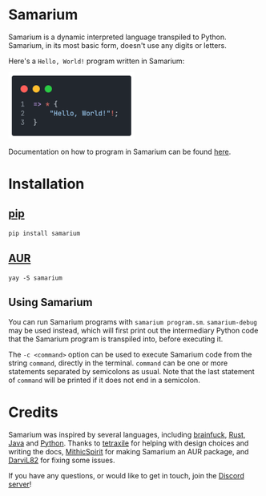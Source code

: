 # Samarium

Samarium is a dynamic interpreted language transpiled to Python.
Samarium, in its most basic form, doesn't use any digits or letters.

Here's a `Hello, World!` program written in Samarium:

<span style="display: inline-block" align="left">
    <img src="docs/images/00helloworld.png" width="50%">
</span>

Documentation on how to program in Samarium can be found [here](docs/tableofcontents.md).


# Installation

## [pip](https://pypi.org/project/pip/)

`pip install samarium`

## [AUR](https://aur.archlinux.org/)

`yay -S samarium`

## Using Samarium

You can run Samarium programs with `samarium program.sm`.
`samarium-debug` may be used instead, which will first print out the intermediary Python code that the Samarium program is transpiled into, before executing it.

The `-c <command>` option can be used to execute Samarium code from the string `command`, directly in the terminal.
`command` can be one or more statements separated by semicolons as usual.
Note that the last statement of `command` will be printed if it does not end in a semicolon.


# Credits

Samarium was inspired by several languages, including [brainfuck](https://esolangs.org/wiki/Brainfuck), [Rust](https://www.rust-lang.org/), [Java](https://www.java.com/) and [Python](https://www.python.org/).
Thanks to [tetraxile](https://github.com/tetraxile) for helping with design choices and writing the docs, [MithicSpirit](https://github.com/MithicSpirit) for making Samarium an AUR package, and [DarviL82](https://github.com/DarviL82) for fixing some issues.

If you have any questions, or would like to get in touch, join the [Discord server](https://discord.gg/6nWVj2GR)!